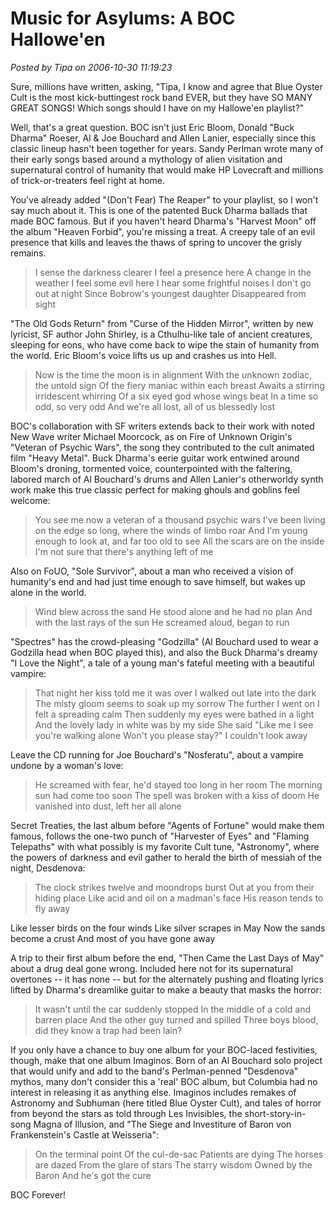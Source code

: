 # Music for Asylums: A BOC Hallowe'en

*Posted by Tipa on 2006-10-30 11:19:23*

Sure, millions have written, asking, "Tipa, I know and agree that Blue Oyster Cult is the most kick-buttingest rock band EVER, but they have SO MANY GREAT SONGS! Which songs should I have on my Hallowe'en playlist?"

Well, that's a great question. BOC isn't just Eric Bloom, Donald "Buck Dharma" Roeser, Al & Joe Bouchard and Allen Lanier, especially since this classic lineup hasn't been together for years. Sandy Perlman wrote many of their early songs based around a mythology of alien visitation and supernatural control of humanity that would make HP Lovecraft and millions of trick-or-treaters feel right at home.

You've already added "(Don't Fear) The Reaper" to your playlist, so I won't say much about it. This is one of the patented Buck Dharma ballads that made BOC famous. But if you haven't heard Dharma's "Harvest Moon" off the album "Heaven Forbid", you're missing a treat. A creepy tale of an evil presence that kills and leaves the thaws of spring to uncover the grisly remains.

>  I sense the darkness clearer
I feel a presence here
A change in the weather
I feel some evil here
I hear some frightful noises
I don't go out at night
Since Bobrow's youngest daughter
Disappeared from sight


"The Old Gods Return" from "Curse of the Hidden Mirror", written by new lyricist, SF author John Shirley, is a Cthulhu-like tale of ancient creatures, sleeping for eons, who have come back to wipe the stain of humanity from the world. Eric Bloom's voice lifts us up and crashes us into Hell.

>  Now is the time the moon is in alignment
With the unknown zodiac, the untold sign
Of the fiery maniac within each breast
Awaits a stirring irridescent whirring
Of a six eyed god whose wings beat
In a time so odd, so very odd
And we're all lost, all of us blessedly lost


BOC's collaboration with SF writers extends back to their work with noted New Wave writer Michael Moorcock, as on Fire of Unknown Origin's "Veteran of Psychic Wars", the song they contributed to the cult animated film "Heavy Metal". Buck Dharma's eerie guitar work entwined around Bloom's droning, tormented voice, counterpointed with the faltering, labored march of Al Bouchard's drums and Allen Lanier's otherworldy synth work make this true classic perfect for making ghouls and goblins feel welcome:

>  You see me now a veteran of a thousand psychic wars
I've been living on the edge so long, where the winds of limbo roar
And I'm young enough to look at, and far too old to see
All the scars are on the inside
I'm not sure that there's anything left of me


Also on FoUO, "Sole Survivor", about a man who received a vision of humanity's end and had just time enough to save himself, but wakes up alone in the world.

>  Wind blew across the sand
He stood alone and he had no plan
And with the last rays of the sun
He screamed aloud, began to run



"Spectres" has the crowd-pleasing "Godzilla" (Al Bouchard used to wear a Godzilla head when BOC played this), and also the Buck Dharma's dreamy "I Love the Night", a tale of a young man's fateful meeting with a beautiful vampire:

>  That night her kiss told me it was over
I walked out late into the dark
The misty gloom seems to soak up my sorrow
The further I went on I felt a spreading calm
Then suddenly my eyes were bathed in a light
And the lovely lady in white was by my side
She said "Like me I see you're walking alone
Won't you please stay?" I couldn't look away


Leave the CD running for Joe Bouchard's "Nosferatu", about a vampire undone by a woman's love:

>  He screamed with fear, he'd stayed too long in her room
The morning sun had come too soon
The spell was broken with a kiss of doom
He vanished into dust, left her all alone


Secret Treaties, the last album before "Agents of Fortune" would make them famous, follows the one-two punch of "Harvester of Eyes" and "Flaming Telepaths" with what possibly is my favorite Cult tune, "Astronomy", where the powers of darkness and evil gather to herald the birth of messiah of the night, Desdenova:

>  The clock strikes twelve and moondrops burst
Out at you from their hiding place
Like acid and oil on a madman's face
His reason tends to fly away

Like lesser birds on the four winds
Like silver scrapes in May
Now the sands become a crust
And most of you have gone away


A trip to their first album before the end, "Then Came the Last Days of May" about a drug deal gone wrong. Included here not for its supernatural overtones -- it has none -- but for the alternately pushing and floating lyrics lifted by Dharma's dreamlike guitar to make a beauty that masks the horror:

>  It wasn't until the car suddenly stopped
In the middle of a cold and barren place
And the other guy turned and spilled
Three boys blood, did they know a trap had been lain?


If you only have a chance to buy one album for your BOC-laced festivities, though, make that one album Imaginos. Born of an Al Bouchard solo project that would unify and add to the band's Perlman-penned "Desdenova" mythos, many don't consider this a 'real' BOC album, but Columbia had no interest in releasing it as anything else. Imaginos includes remakes of Astronomy and Subhuman (here titled Blue Oyster Cult), and tales of horror from beyond the stars as told through Les Invisibles, the short-story-in-song Magna of Illusion, and "The Siege and Investiture of Baron von Frankenstein's Castle at Weisseria":

>  On the terminal point
Of the cul-de-sac
Patients are dying
The horses are dazed
From the glare of stars
The starry wisdom
Owned by the Baron
And he's got the cure


BOC Forever!
